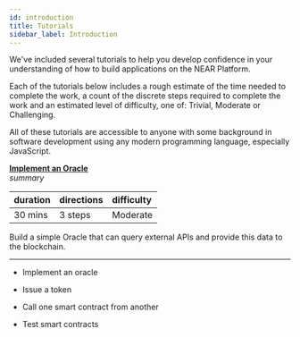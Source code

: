 ```yaml
---
id: introduction
title: Tutorials
sidebar_label: Introduction
---
```


We've included several tutorials to help you develop confidence in your understanding of how to build applications on the NEAR Platform.

Each of the tutorials below includes a rough estimate of the time needed to complete the work, a count of the discrete steps required to complete the work and an estimated level of difficulty, one of: Trivial, Moderate or Challenging.

All of these tutorials are accessible to anyone with some background in software development using any modern programming language, especially JavaScript.


[**Implement an Oracle**](/docs/tutorials/zero-to-hero)  \
*summary*

| duration   | directions  | difficulty |
|:-----------|:--------|:-----------|
| 30 mins      | 3 steps | Moderate    |

Build a simple Oracle that can query external APIs and provide this data to the blockchain.

---



- Implement an oracle

- Issue a token

- Call one smart contract from another

- Test smart contracts
